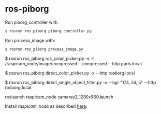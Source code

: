 # ros-piborg 

Run piborg_controller with:
```bash
$ rosrun ros_piborg piborg_controller.py
```

Run process_image with:
```bash
$ rosrun ros_piborg process_image.py
```

$ rosrun ros_piborg ros_color_picker.py -x -t /raspicam_node/image/compressed --compressed --http paris.local

$ rosrun ros_piborg direct_color_picker.py -x --http rosborg.local

$ rosrun ros_piborg direct_single_object_filter.py -x --bgr "174, 56, 5" --http rosborg.local

roslaunch raspicam_node camerav2_1280x960.launch

Install *raspicam_node* as described [here](https://github.com/UbiquityRobotics/raspicam_node).